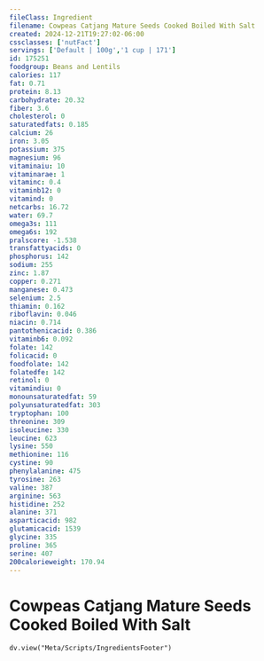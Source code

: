 ```yaml
---
fileClass: Ingredient
filename: Cowpeas Catjang Mature Seeds Cooked Boiled With Salt
created: 2024-12-21T19:27:02-06:00
cssclasses: ['nutFact']
servings: ['Default | 100g','1 cup | 171']
id: 175251
foodgroup: Beans and Lentils
calories: 117
fat: 0.71
protein: 8.13
carbohydrate: 20.32
fiber: 3.6
cholesterol: 0
saturatedfats: 0.185
calcium: 26
iron: 3.05
potassium: 375
magnesium: 96
vitaminaiu: 10
vitaminarae: 1
vitaminc: 0.4
vitaminb12: 0
vitamind: 0
netcarbs: 16.72
water: 69.7
omega3s: 111
omega6s: 192
pralscore: -1.538
transfattyacids: 0
phosphorus: 142
sodium: 255
zinc: 1.87
copper: 0.271
manganese: 0.473
selenium: 2.5
thiamin: 0.162
riboflavin: 0.046
niacin: 0.714
pantothenicacid: 0.386
vitaminb6: 0.092
folate: 142
folicacid: 0
foodfolate: 142
folatedfe: 142
retinol: 0
vitamindiu: 0
monounsaturatedfat: 59
polyunsaturatedfat: 303
tryptophan: 100
threonine: 309
isoleucine: 330
leucine: 623
lysine: 550
methionine: 116
cystine: 90
phenylalanine: 475
tyrosine: 263
valine: 387
arginine: 563
histidine: 252
alanine: 371
asparticacid: 982
glutamicacid: 1539
glycine: 335
proline: 365
serine: 407
200calorieweight: 170.94
---
```


# Cowpeas Catjang Mature Seeds Cooked Boiled With Salt

```dataviewjs
dv.view("Meta/Scripts/IngredientsFooter")
```